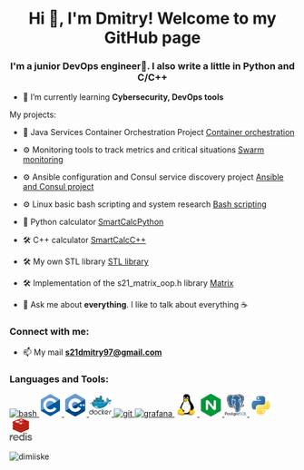 <h1 align="center">Hi 👋, I'm Dmitry! Welcome to my GitHub page</h1>
<h3 align="center">I'm a junior DevOps engineer🐧. I also write a little in Python and C/C++</h3>

- 🌱 I’m currently learning **Cybersecurity, DevOps tools**

My projects:

- 🐳 Java Services Container Orchestration Project [Container orchestration](https://github.com/Dimiiske/container-orchestration-basics)

- ⚙️ Monitoring tools to track metrics and critical situations [Swarm monitoring](https://github.com/Dimiiske/Swarm-Monitoring)

- ⚙️ Ansible configuration and Consul service discovery project [Ansible and Consul project](https://github.com/Dimiiske/Configuration-via-Ansible)

- ⚙️ Linux basic bash scripting and system research [Bash scripting](https://github.com/Dimiiske/monitoring_v1)

- 🐍 Python calculator [SmartCalcPython](https://github.com/Dimiiske/SmartCalc-v3.0)

- 🛠 C++ calculator [SmartCalcC++](https://github.com/Dimiiske/SmartCalc)

- 🛠 My own STL library [STL library](https://github.com/Dimiiske/stl_containers)

- 🛠 Implementation of the s21_matrix_oop.h library [Matrix](https://github.com/Dimiiske/matrix)

- 💬 Ask me about **everything**. I like to talk about everything ☕

<h3 align="left">Connect with me:</h3>

- 📫 My mail **s21dmitry97@gmail.com**

<p align="left">
</p>

<h3 align="left">Languages and Tools:</h3>
<p align="left"> <a href="https://www.gnu.org/software/bash/" target="_blank" rel="noreferrer"> <img src="https://www.vectorlogo.zone/logos/gnu_bash/gnu_bash-icon.svg" alt="bash" width="40" height="40"/> </a> <a href="https://www.cprogramming.com/" target="_blank" rel="noreferrer"> <img src="https://raw.githubusercontent.com/devicons/devicon/master/icons/c/c-original.svg" alt="c" width="40" height="40"/> </a> <a href="https://www.w3schools.com/cpp/" target="_blank" rel="noreferrer"> <img src="https://raw.githubusercontent.com/devicons/devicon/master/icons/cplusplus/cplusplus-original.svg" alt="cplusplus" width="40" height="40"/> </a> <a href="https://www.docker.com/" target="_blank" rel="noreferrer"> <img src="https://raw.githubusercontent.com/devicons/devicon/master/icons/docker/docker-original-wordmark.svg" alt="docker" width="40" height="40"/> </a> <a href="https://git-scm.com/" target="_blank" rel="noreferrer"> <img src="https://www.vectorlogo.zone/logos/git-scm/git-scm-icon.svg" alt="git" width="40" height="40"/> </a> <a href="https://grafana.com" target="_blank" rel="noreferrer"> <img src="https://www.vectorlogo.zone/logos/grafana/grafana-icon.svg" alt="grafana" width="40" height="40"/> </a> <a href="https://www.linux.org/" target="_blank" rel="noreferrer"> <img src="https://raw.githubusercontent.com/devicons/devicon/master/icons/linux/linux-original.svg" alt="linux" width="40" height="40"/> </a> <a href="https://www.nginx.com" target="_blank" rel="noreferrer"> <img src="https://raw.githubusercontent.com/devicons/devicon/master/icons/nginx/nginx-original.svg" alt="nginx" width="40" height="40"/> </a> <a href="https://www.postgresql.org" target="_blank" rel="noreferrer"> <img src="https://raw.githubusercontent.com/devicons/devicon/master/icons/postgresql/postgresql-original-wordmark.svg" alt="postgresql" width="40" height="40"/> </a> <a href="https://www.python.org" target="_blank" rel="noreferrer"> <img src="https://raw.githubusercontent.com/devicons/devicon/master/icons/python/python-original.svg" alt="python" width="40" height="40"/> </a> <a href="https://redis.io" target="_blank" rel="noreferrer"> <img src="https://raw.githubusercontent.com/devicons/devicon/master/icons/redis/redis-original-wordmark.svg" alt="redis" width="40" height="40"/> </a> </p>

<p><img align="center" src="https://github-readme-stats.vercel.app/api/top-langs?username=dimiiske&show_icons=true&locale=en&layout=compact" alt="dimiiske" /></p>
